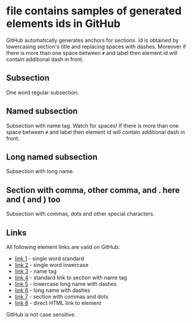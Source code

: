 # file contains samples of generated elements ids in GitHub

GitHub automatically generates anchors for sections. Id is obtained by lowercasing section's title and replacing spaces 
with dashes. Moreover if there is more than one space between `#` and label then element id will contain additional
dash in front.

## Subsection

One word regular subsection.


## <a name="subsection_with_name"></a>Named subsection

Subsection with name tag. Watch for spaces! If there is more than one space between `#` and label then
element id will contain additional dash in front.


## Long named subsection

Subsection with long name.


## Section with comma, other comma, and . here and ( and ) too

Subsection with commas, dots and other special characters.


## Links

All following element links are valid on GitHub:

- [link 1](#Subsection) - single word standard
- [link 2](#subsection) - single word lowercase
- [link 3](#subsection_with_name) - name tag
- [link 4](#named-subsection) - standard link to section with name tag 
- [link 5](#long-named-subsection) - lowercase long name with dashes
- [link 6](#Long-named-subsection) - long name with dashes
- [link 7](#section-with-comma-other-comma-and--here-and--and--too) - section with commas and dots
- <a href="#long-named-subsection">link 8</a> - direct HTML link to element

GitHub is not case sensitive.
